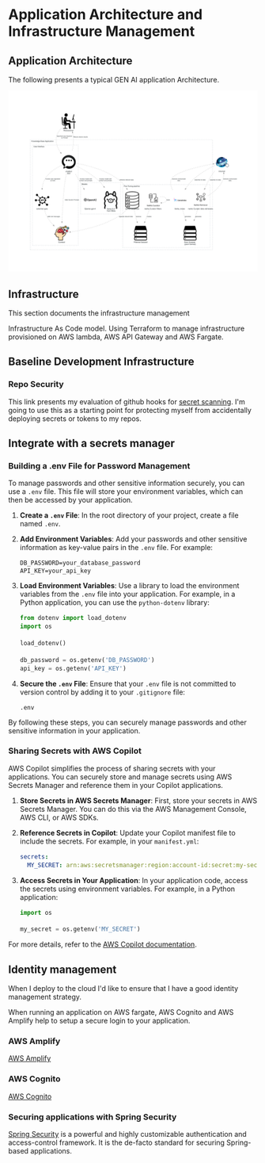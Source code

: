 # Application Architecture and Infrastructure Management

## Application Architecture
The following presents a typical GEN AI application Architecture.

![Typical Gen AI Application Architecture](images/knowledgeBase-application.png)

## Infrastructure
This section documents the infrastructure management

Infrastructure As Code model.  Using Terraform to manage infrastructure provisioned on AWS lambda, AWS API Gateway and AWS Fargate.


## Baseline Development Infrastructure
### Repo Security

This link presents my evaluation of github hooks for [secret scanning](./doc/security/REPO-SECURITY-README.md). I'm going to use this as a starting point for protecting myself from accidentally deploying secrets or tokens to my repos.

## Integrate with a secrets manager 
### Building a .env File for Password Management

To manage passwords and other sensitive information securely, you can use a `.env` file. This file will store your environment variables, which can then be accessed by your application.

1. **Create a `.env` File**: In the root directory of your project, create a file named `.env`.

2. **Add Environment Variables**: Add your passwords and other sensitive information as key-value pairs in the `.env` file. For example:

    ```plaintext
    DB_PASSWORD=your_database_password
    API_KEY=your_api_key
    ```

3. **Load Environment Variables**: Use a library to load the environment variables from the `.env` file into your application. For example, in a Python application, you can use the `python-dotenv` library:

    ```python
    from dotenv import load_dotenv
    import os

    load_dotenv()

    db_password = os.getenv('DB_PASSWORD')
    api_key = os.getenv('API_KEY')
    ```

4. **Secure the `.env` File**: Ensure that your `.env` file is not committed to version control by adding it to your `.gitignore` file:

    ```plaintext
    .env
    ```

By following these steps, you can securely manage passwords and other sensitive information in your application.


### Sharing Secrets with AWS Copilot

AWS Copilot simplifies the process of sharing secrets with your applications. You can securely store and manage secrets using AWS Secrets Manager and reference them in your Copilot applications.

1. **Store Secrets in AWS Secrets Manager**: First, store your secrets in AWS Secrets Manager. You can do this via the AWS Management Console, AWS CLI, or AWS SDKs.

2. **Reference Secrets in Copilot**: Update your Copilot manifest file to include the secrets. For example, in your `manifest.yml`:

    ```yaml
    secrets:
      MY_SECRET: arn:aws:secretsmanager:region:account-id:secret:my-secret
    ```

3. **Access Secrets in Your Application**: In your application code, access the secrets using environment variables. For example, in a Python application:

    ```python
    import os

    my_secret = os.getenv('MY_SECRET')
    ```

For more details, refer to the [AWS Copilot documentation](https://aws.github.io/copilot-cli/docs/developing/secrets/).

## Identity management
When I deploy to the cloud I'd like to ensure that I have a good identity management strategy.  

When running an application on AWS fargate, AWS Cognito and AWS Amplify help to setup a secure login to your application.  

### AWS Amplify
[AWS Amplify](./infrastructure/aws/identity/amplify.md) 

### AWS Cognito
[AWS Cognito](./infrastructure/aws/identity/cognito.md)

### Securing applications with Spring Security
[Spring Security](./tools/code/frameworks/spring-security.md) is a powerful and highly customizable authentication and access-control framework. It is the de-facto standard for securing Spring-based applications.

